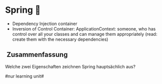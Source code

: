 
# Spring 🍃

- Dependency Injection container
- Inversion of Control Container: ApplicationContext: someone, who has control over all your classes and can manage them appropriately (read: create them with the necessary dependencies)


##  Zusammenfassung
Welche zwei Eigenschaften zeichnen Spring hauptsächlich aus?

#nur learning unit#